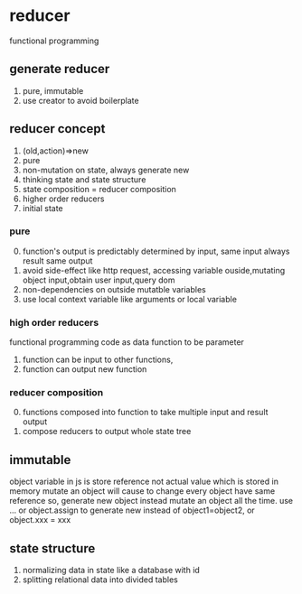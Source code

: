 # reducer
functional programming
## generate reducer
1. pure, immutable
2. use creator to avoid boilerplate

## reducer concept
1. (old,action)=>new
2. pure
3. non-mutation on state, always generate new
4. thinking state and state structure
5. state composition = reducer composition
6. higher order reducers
7. initial state

### pure
0. function's output is predictably determined by input, same input always result same output
1. avoid side-effect like http request, accessing variable ouside,mutating object input,obtain user input,query dom
2. non-dependencies on outside mutatble variables
3. use local context variable like arguments or local variable

### high order reducers
functional programming
code as data function to be parameter 
1. function can be input to other functions,
2. function can output new function

### reducer composition
0. functions composed into function to take multiple input and result output
1. compose reducers to output whole state tree

## immutable
object variable in js is store reference not actual value which is stored in memory
mutate an object will cause to change every object have same reference
so, generate new object instead mutate an object all the time.
use ... or object.assign to generate new instead of object1=object2, or object.xxx = xxx

## state structure
1. normalizing data in state like a database with id
2. splitting relational data into divided tables


